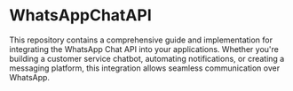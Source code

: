 # WhatsAppChatAPI
This repository contains a comprehensive guide and implementation for integrating the WhatsApp Chat API into your applications. Whether you're building a customer service chatbot, automating notifications, or creating a messaging platform, this integration allows seamless communication over WhatsApp.

